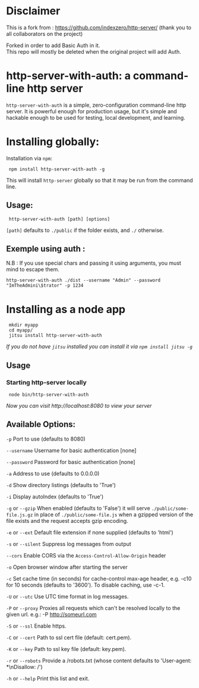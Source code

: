 # Disclaimer

This is a fork from : https://github.com/indexzero/http-server/ (thank you to all collaborators on the project)  

Forked in order to add Basic Auth in it.    
This repo will mostly be deleted when the original project will add Auth.  

# http-server-with-auth: a command-line http server

`http-server-with-auth` is a simple, zero-configuration command-line http server.  It is powerful enough for production usage, but it's simple and hackable enough to be used for testing, local development, and learning.

# Installing globally:

Installation via `npm`:

     npm install http-server-with-auth -g

This will install `http-server` globally so that it may be run from the command line.

## Usage:

     http-server-with-auth [path] [options]

`[path]` defaults to `./public` if the folder exists, and `./` otherwise.

## Exemple using auth : 

N.B : If you use special chars and passing it using arguments, you must mind to escape them. 

    http-server-with-auth ./dist --username "Admin" --password "ImTheAdmini\$trator" -p 1234

# Installing as a node app

     mkdir myapp
     cd myapp/
     jitsu install http-server-with-auth

*If you do not have `jitsu` installed you can install it via `npm install jitsu -g`*

## Usage

### Starting http-server locally

     node bin/http-server-with-auth

*Now you can visit http://localhost:8080 to view your server*

## Available Options:

`-p` Port to use (defaults to 8080)
 
`--username` Username for basic authentication [none]

`--password` Password for basic authentication [none]

`-a` Address to use (defaults to 0.0.0.0)

`-d` Show directory listings (defaults to 'True')

`-i` Display autoIndex (defaults to 'True')

`-g` or `--gzip` When enabled (defaults to 'False') it will serve `./public/some-file.js.gz` in place of `./public/some-file.js` when a gzipped version of the file exists and the request accepts gzip encoding.

`-e` or `--ext` Default file extension if none supplied (defaults to 'html')

`-s` or `--silent` Suppress log messages from output

`--cors` Enable CORS via the `Access-Control-Allow-Origin` header

`-o` Open browser window after starting the server

`-c` Set cache time (in seconds) for cache-control max-age header, e.g. -c10 for 10 seconds (defaults to '3600'). To disable caching, use -c-1.

`-U` or `--utc` Use UTC time format in log messages.

`-P` or `--proxy` Proxies all requests which can't be resolved locally to the given url. e.g.: -P http://someurl.com

`-S` or `--ssl` Enable https.

`-C` or `--cert` Path to ssl cert file (default: cert.pem).

`-K` or `--key` Path to ssl key file (default: key.pem).

`-r` or `--robots` Provide a /robots.txt (whose content defaults to 'User-agent: *\nDisallow: /')

`-h` or `--help` Print this list and exit.
